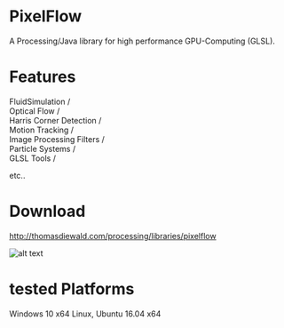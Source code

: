 # PixelFlow
A Processing/Java library for high performance GPU-Computing (GLSL).


# Features

FluidSimulation  /  
Optical Flow  /  
Harris Corner Detection  /  
Motion Tracking  /  
Image Processing Filters  /  
Particle Systems  /  
GLSL Tools  /

etc..


# Download
http://thomasdiewald.com/processing/libraries/pixelflow


![alt text](http://thomasdiewald.com/processing/libraries/pixelflow/pixelflow_LiquidText.jpg "pixelflow_LiquidText")


# tested Platforms
Windows 10 x64
Linux, Ubuntu 16.04 x64

